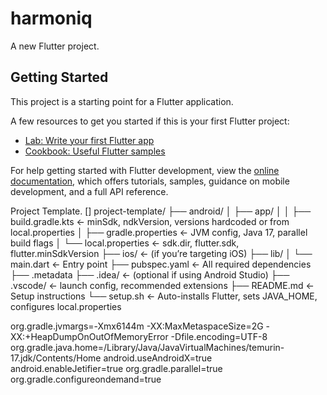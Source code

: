 # harmoniq

A new Flutter project.

## Getting Started

This project is a starting point for a Flutter application.

A few resources to get you started if this is your first Flutter project:

- [Lab: Write your first Flutter app](https://docs.flutter.dev/get-started/codelab)
- [Cookbook: Useful Flutter samples](https://docs.flutter.dev/cookbook)

For help getting started with Flutter development, view the
[online documentation](https://docs.flutter.dev/), which offers tutorials,
samples, guidance on mobile development, and a full API reference.

Project Template.
[]
project-template/
├── android/
│   ├── app/
│   │   ├── build.gradle.kts   ← minSdk, ndkVersion, versions hardcoded or from local.properties
│   ├── gradle.properties      ← JVM config, Java 17, parallel build flags
│   └── local.properties       ← sdk.dir, flutter.sdk, flutter.minSdkVersion
├── ios/                       ← (if you’re targeting iOS)
├── lib/
│   └── main.dart              ← Entry point
├── pubspec.yaml               ← All required dependencies
├── .metadata
├── .idea/                     ← (optional if using Android Studio)
├── .vscode/                   ← launch config, recommended extensions
├── README.md                  ← Setup instructions
└── setup.sh                   ← Auto-installs Flutter, sets JAVA_HOME, configures local.properties

org.gradle.jvmargs=-Xmx6144m -XX:MaxMetaspaceSize=2G -XX:+HeapDumpOnOutOfMemoryError -Dfile.encoding=UTF-8
org.gradle.java.home=/Library/Java/JavaVirtualMachines/temurin-17.jdk/Contents/Home
android.useAndroidX=true
android.enableJetifier=true
org.gradle.parallel=true
org.gradle.configureondemand=true

